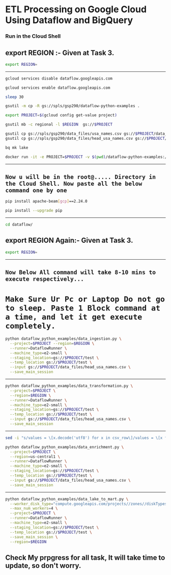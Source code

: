 
# ETL Processing on Google Cloud Using Dataflow and BigQuery

### Run in the Cloud Shell

## export REGION :- Given at Task 3.

```bash
export REGION=
```
---
```bash
gcloud services disable dataflow.googleapis.com

gcloud services enable dataflow.googleapis.com

sleep 30

gsutil -m cp -R gs://spls/gsp290/dataflow-python-examples .

export PROJECT=$(gcloud config get-value project)

gsutil mb -c regional -l $REGION  gs://$PROJECT

gsutil cp gs://spls/gsp290/data_files/usa_names.csv gs://$PROJECT/data_files/
gsutil cp gs://spls/gsp290/data_files/head_usa_names.csv gs://$PROJECT/data_files/

bq mk lake

docker run -it -e PROJECT=$PROJECT -v $(pwd)/dataflow-python-examples:/dataflow python:3.7 /bin/bash
```
---
## `Now u will be in the root@..... Directory in the Cloud Shell. Now paste all the below command one by one`
```bash
pip install apache-beam[gcp]==2.24.0

pip install --upgrade pip
```
----
```bash
cd dataflow/
```

## export REGION Again:- Given at Task 3.

```bash
export REGION=
```
---
## `Now Below All command will take 8-10 mins to execute respectively...`
# `Make Sure Ur Pc or Laptop Do not go to sleep. Paste 1 Block command at a time, and let it get execute completely.`
```bash
python dataflow_python_examples/data_ingestion.py \
  --project=$PROJECT --region=$REGION \
  --runner=DataflowRunner \
  --machine_type=e2-small \
  --staging_location=gs://$PROJECT/test \
  --temp_location gs://$PROJECT/test \
  --input gs://$PROJECT/data_files/head_usa_names.csv \
  --save_main_session
```
---
```bash
python dataflow_python_examples/data_transformation.py \
  --project=$PROJECT \
  --region=$REGION \
  --runner=DataflowRunner \
  --machine_type=e2-small \
  --staging_location=gs://$PROJECT/test \
  --temp_location gs://$PROJECT/test \
  --input gs://$PROJECT/data_files/head_usa_names.csv \
  --save_main_session
```
---
```bash
sed -i "s/values = \[x.decode('utf8') for x in csv_row\]/values = \[x for x in csv_row\]/" ./dataflow_python_examples/data_enrichment.py

python dataflow_python_examples/data_enrichment.py \
  --project=$PROJECT \
  --region=us-central1 \
  --runner=DataflowRunner \
  --machine_type=e2-small \
  --staging_location=gs://$PROJECT/test \
  --temp_location gs://$PROJECT/test \
  --input gs://$PROJECT/data_files/head_usa_names.csv \
  --save_main_session
```
---
```bash
python dataflow_python_examples/data_lake_to_mart.py \
  --worker_disk_type="compute.googleapis.com/projects//zones//diskTypes/pd-ssd" \
  --max_num_workers=4 \
  --project=$PROJECT \
  --runner=DataflowRunner \
  --machine_type=e2-small \
  --staging_location=gs://$PROJECT/test \
  --temp_location gs://$PROJECT/test \
  --save_main_session \
  --region=$REGION
```



## Check My prpgress for all task, It will take time to update, so don't worry.
